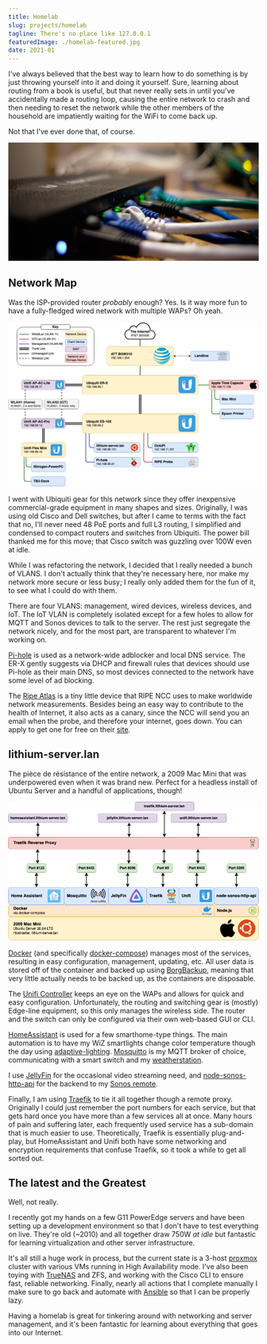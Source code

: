 ```yaml
---
title: Homelab
slug: projects/homelab
tagline: There's no place like 127.0.0.1
featuredImage: ./homelab-featured.jpg
date: 2021-01
---
```


I've always believed that the best way to learn how to do something is by just throwing yourself into it and doing it yourself.
Sure, learning about routing from a book is useful, but that never really sets in until you've accidentally made a routing loop, causing the entire network to crash and then needing to reset the network while the other members of the household are impatiently waiting for the WiFi to come back up.

Not that I've ever done that, of course.

![Some rather pretty Cat6 cables coming off of the ES-10X](homelab-featured.jpg)

## Network Map ##

Was the ISP-provided router *probably* enough?
Yes.
Is it way more fun to have a fully-fledged wired network with multiple WAPs?
Oh yeah. 

![Network map](network-diagram.png)

I went with Ubiquiti gear for this network since they offer inexpensive commercial-grade equipment in many shapes and sizes.
Originally, I was using old Cisco and Dell switches, but after I came to terms with the fact that no, I'll never need 48 PoE ports and full L3 routing, I simplified and condensed to compact routers and switches from Ubiquiti.
The power bill thanked me for this move; that Cisco switch was guzzling over 100W even at idle. 

While I was refactoring the network, I decided that I really needed a bunch of VLANS.
I don't actually think that they're necessary here, nor make my network more secure or less busy; I really only added them for the fun of it, to see what I could do with them.

There are four VLANS: management, wired devices, wireless devices, and IoT. 
The IoT VLAN is completely isolated except for a few holes to allow for MQTT and Sonos devices to talk to the server.
The rest just segregate the network nicely, and for the most part, are transparent to whatever I'm working on. 

[Pi-hole](https://pi-hole.net/) is used as a network-wide adblocker and local DNS service. 
The ER-X gently suggests via DHCP and firewall rules that devices should use Pi-hole as their main DNS, so most devices connected to the network have some level of ad blocking.

The [Ripe Atlas](https://atlas.ripe.net/) is a tiny little device that RIPE NCC uses to make worldwide network measurements. 
Besides being an easy way to contribute to the health of Internet, it also acts as a canary, since the NCC will send you an email when the probe, and therefore your internet, goes down.
You can apply to get one for free on their [site](https://atlas.ripe.net/get-involved/become-a-host/).

## lithium-server.lan ##

The pièce de résistance of the entire network, a 2009 Mac Mini that was underpowered even when it was brand new. 
Perfect for a headless install of Ubuntu Server and a handful of applications, though!

![Server service map](server-diagram.png)

[Docker](https://www.docker.com/) (and specifically [docker-compose](https://docs.docker.com/compose/)) manages most of the services, resulting in easy configuration, management, updating, etc.
All user data is stored off of the container and backed up using [BorgBackup](https://www.borgbackup.org/), meaning that very little actually needs to be backed up, as the containers are disposable.

The [Unifi Controller](https://hub.docker.com/r/linuxserver/unifi-controller) keeps an eye on the WAPs and allows for quick and easy configuration.
Unfortunately, the routing and switching gear is (mostly) Edge-line equipment, so this only manages the wireless side. 
The router and the switch can only be configured via their own web-based GUI or CLI.

[HomeAssistant](https://www.home-assistant.io/) is used for a few smarthome-type things.
The main automation is to have my WiZ smartlights change color temperature though the day using [adaptive-lighting](https://github.com/basnijholt/adaptive-lighting).
[Mosquitto](https://hub.docker.com/_/eclipse-mosquitto) is my MQTT broker of choice, communicating with a smart switch and my [weatherstation](../weatherstation/).

I use [JellyFin](https://jellyfin.org/) for the occasional video streaming need, and [node-sonos-http-api](https://github.com/jishi/node-sonos-http-api) for the backend to my [Sonos remote](https://github.com/eosti/sonos-remote).

Finally, I am using [Traefik](https://traefik.io/traefik/) to tie it all together though a remote proxy.
Originally I could just remember the port numbers for each service, but that gets hard once you have more than a few services all at once.
Many hours of pain and suffering later, each frequently used service has a sub-domain that is much easier to use.
Theoretically, Traefik is essentially plug-and-play, but HomeAssistant and Unifi both have some networking and encryption requirements that confuse Traefik, so it took a while to get all sorted out.

## The latest and the Greatest ##

Well, not really. 

I recently got my hands on a few G11 PowerEdge servers and have been setting up a development environment so that I don't have to test everything on live. 
They're old (~2010) and all together draw 750W *at idle* but fantastic for learning virtualization and other server infrastructure. 

It's all still a huge work in process, but the current state is a 3-host [proxmox](https://www.proxmox.com/en/) cluster with various VMs running in High Availability mode. 
I've also been toying with [TrueNAS](https://www.truenas.com/) and ZFS, and working with the Cisco CLI to ensure fast, reliable networking. 
Finally, nearly all actions that I complete manually I make sure to go back and automate with [Ansible](https://www.ansible.com/) so that I can be properly lazy. 

Having a homelab is great for tinkering around with networking and server management, and it's been fantastic for learning about everything that goes into our Internet. 
